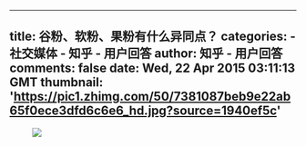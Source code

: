 
---
title: 谷粉、软粉、果粉有什么异同点？
categories: 
    - 社交媒体
    - 知乎 - 用户回答
author: 知乎 - 用户回答
comments: false
date: Wed, 22 Apr 2015 03:11:13 GMT
thumbnail: 'https://pic1.zhimg.com/50/7381087beb9e22ab65f0ece3dfd6c6e6_hd.jpg?source=1940ef5c'
---

<div>   
<figure><img data-rawheight="519" data-rawwidth="461" src="https://pic1.zhimg.com/50/7381087beb9e22ab65f0ece3dfd6c6e6_hd.jpg?source=1940ef5c" class="origin_image zh-lightbox-thumb lazy" data-original="https://pic4.zhimg.com/7381087beb9e22ab65f0ece3dfd6c6e6_r.jpg?source=1940ef5c" data-actualsrc="https://pic1.zhimg.com/50/7381087beb9e22ab65f0ece3dfd6c6e6_hd.jpg?source=1940ef5c" referrerpolicy="no-referrer"></figure>  
</div>
            